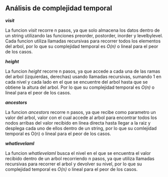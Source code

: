 ## Análisis de complejidad temporal

***visit***

La funcion *visit* recorre n pasos, ya que solo almacena los datos dentro de un string utilizando las funciones preorder, postorder, inorder y levelbylevel. Cada funcion utiliza llamadas recursivas para recorrer todos los elementos del arbol, por lo que su complejidad temporal es *O(n)* o lineal para el peor de los casos.

***height***

La funcion *height* recorre n pasos, ya que accede a cada una de las ramas del arbol (izquierdas, derechas) usando llamadas recursivas, sumando 1 en cada nivel y cada lado en el que se encuentre del arbol hasta  que se obtiene la altura del arbol. Por lo que su complejidad temporal es *O(n)* o lineal para el peor de los casos.

***ancestors***

La funcion *ancestors* recorre n pasos, ya que recibe como parametro un valor del arbol, valor con el cual accede al arbol para encontrar todos los nodos arribas del valor recibido en línea directa hasta llegar a la raiz y desplega cada uno de ellos dentro de un string, por lo que su comlejidad temporal es O(n) o lineal para el peor de los casos.

***whatlevelamI***

La funcion *whatlevelamI* busca el nivel en el que se encuentra el valor recibido dentro de un arbol recorriendo n pasos, ya que utiliza llamadas recursivas para recorrer el arbol y devolver su nivel, por lo que su complejidad temporal es *O(n)* o lineal para el peor de los casos.
